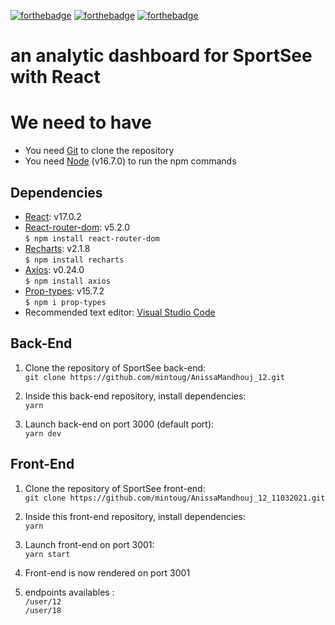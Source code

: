 [![forthebadge](https://forthebadge.com/images/badges/uses-html.svg)](https://forthebadge.com) [![forthebadge](https://forthebadge.com/images/badges/uses-css.svg)](https://forthebadge.com) [![forthebadge](https://forthebadge.com/images/badges/made-with-javascript.svg)](https://forthebadge.com)

# an analytic dashboard for SportSee with React
# We need to have 
- You need [Git](https://git-scm.com) to clone the repository
- You need [Node](https://nodejs.org/en/) (v16.7.0) to run the npm commands

## Dependencies
- [React](https://reactjs.org): v17.0.2  
- [React-router-dom](https://reactrouter.com/web/guides/quick-start): v5.2.0  
`$ npm install react-router-dom`
- [Recharts](https://recharts.org/en-US): v2.1.8  
`$ npm install recharts`
- [Axios](https://github.com/axios/axios): v0.24.0  
`$ npm install axios`  
- [Prop-types](https://www.npmjs.com/package/prop-types): v15.7.2  
`$ npm i prop-types`
- Recommended text editor: [Visual Studio Code](https://code.visualstudio.com)

## Back-End
1. Clone the repository of SportSee back-end:   
`git clone https://github.com/mintoug/AnissaMandhouj_12.git`

2. Inside this back-end repository, install dependencies:   
`yarn`

3. Launch back-end on port 3000 (default port):   
`yarn dev`

## Front-End
1. Clone the repository of SportSee front-end:   
`git clone https://github.com/mintoug/AnissaMandhouj_12_11032021.git`

2. Inside this front-end repository, install dependencies:   
`yarn`

3. Launch front-end on port 3001:   
`yarn start`

4. Front-end is now rendered on port 3001
5. endpoints availables :   
`/user/12`   
`/user/18`   
